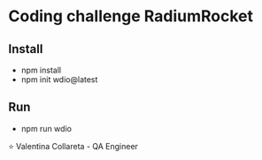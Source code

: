 # Coding challenge RadiumRocket

## Install
- npm install
- npm init wdio@latest

## Run
- npm run wdio

⭐️ Valentina Collareta - QA Engineer
